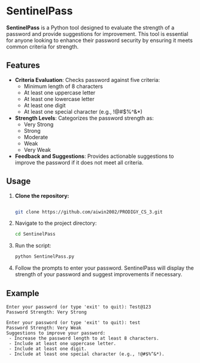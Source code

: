 # SentinelPass

**SentinelPass** is a Python tool designed to evaluate the strength of a password and provide suggestions for improvement. This tool is essential for anyone looking to enhance their password security by ensuring it meets common criteria for strength.

## Features

- **Criteria Evaluation**: Checks password against five criteria:
  - Minimum length of 8 characters
  - At least one uppercase letter
  - At least one lowercase letter
  - At least one digit
  - At least one special character (e.g., !@#$%^&*)
- **Strength Levels**: Categorizes the password strength as:
  - Very Strong
  - Strong
  - Moderate
  - Weak
  - Very Weak
- **Feedback and Suggestions**: Provides actionable suggestions to improve the password if it does not meet all criteria.

## Usage

1. **Clone the repository:**


    ```bash
    
    git clone https://github.com/aiwin2002/PRODIGY_CS_3.git
    
    ```

1. Navigate to the project directory:
   
    ```bash
    cd SentinelPass
    ```

2. Run the script:
   
    ```bash
    python SentinelPass.py
    ```

3. Follow the prompts to enter your password. SentinelPass will display the strength of your password and suggest improvements if necessary.

## Example

```plaintext
Enter your password (or type 'exit' to quit): Test@123
Password Strength: Very Strong

Enter your password (or type 'exit' to quit): test
Password Strength: Very Weak
Suggestions to improve your password:
 - Increase the password length to at least 8 characters.
 - Include at least one uppercase letter.
 - Include at least one digit.
 - Include at least one special character (e.g., !@#$%^&*).
